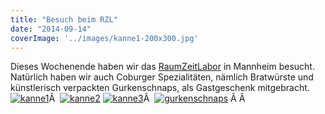 ```yaml
---
title: "Besuch beim RZL"
date: "2014-09-14"
coverImage: '../images/kanne1-200x300.jpg'
---
```


Dieses Wochenende haben wir das [RaumZeitLabor](https://raumzeitlabor.de/) in Mannheim besucht. Natürlich haben wir auch Coburger Spezialitäten, nämlich Bratwürste und künstlerisch verpackten Gurkenschnaps, als Gastgeschenk mitgebracht. [![kanne1](../images/kanne1-200x300.jpg)](https://hackzogtum-coburg.de/wp-content/uploads/2014/09/kanne1.jpg " ")Â  [![kanne2](../images/kanne2-200x300.jpg)](https://hackzogtum-coburg.de/wp-content/uploads/2014/09/kanne2.jpg " ") [![kanne3](../images/kanne3-200x300.jpg)](https://hackzogtum-coburg.de/wp-content/uploads/2014/09/kanne3.jpg " ")Â  [![gurkenschnaps](../images/gurkenschnaps-200x300.jpg)](https://hackzogtum-coburg.de/wp-content/uploads/2014/09/gurkenschnaps.jpg " ") Â Â
